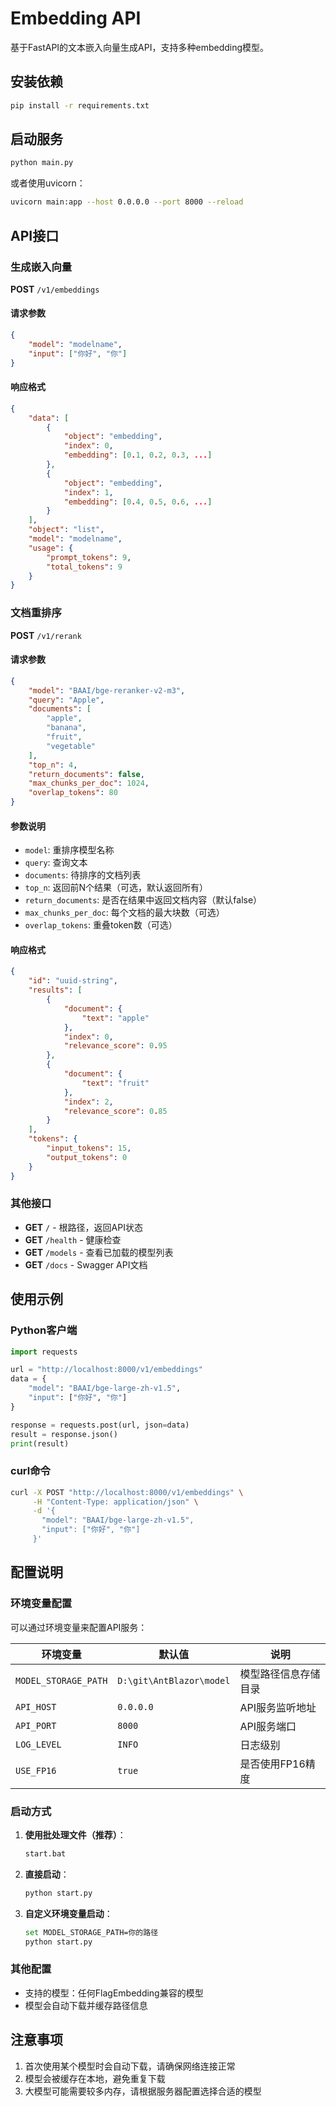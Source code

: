 # Embedding API

基于FastAPI的文本嵌入向量生成API，支持多种embedding模型。

## 安装依赖

```bash
pip install -r requirements.txt
```

## 启动服务

```bash
python main.py
```

或者使用uvicorn：

```bash
uvicorn main:app --host 0.0.0.0 --port 8000 --reload
```

## API接口

### 生成嵌入向量

**POST** `/v1/embeddings`

#### 请求参数

```json
{
    "model": "modelname",
    "input": ["你好", "你"]
}
```

#### 响应格式

```json
{
    "data": [
        {
            "object": "embedding",
            "index": 0,
            "embedding": [0.1, 0.2, 0.3, ...]
        },
        {
            "object": "embedding",
            "index": 1,
            "embedding": [0.4, 0.5, 0.6, ...]
        }
    ],
    "object": "list",
    "model": "modelname",
    "usage": {
        "prompt_tokens": 9,
        "total_tokens": 9
    }
}
```

### 文档重排序

**POST** `/v1/rerank`

#### 请求参数

```json
{
    "model": "BAAI/bge-reranker-v2-m3",
    "query": "Apple",
    "documents": [
        "apple",
        "banana",
        "fruit",
        "vegetable"
    ],
    "top_n": 4,
    "return_documents": false,
    "max_chunks_per_doc": 1024,
    "overlap_tokens": 80
}
```

#### 参数说明

- `model`: 重排序模型名称
- `query`: 查询文本
- `documents`: 待排序的文档列表
- `top_n`: 返回前N个结果（可选，默认返回所有）
- `return_documents`: 是否在结果中返回文档内容（默认false）
- `max_chunks_per_doc`: 每个文档的最大块数（可选）
- `overlap_tokens`: 重叠token数（可选）

#### 响应格式

```json
{
    "id": "uuid-string",
    "results": [
        {
            "document": {
                "text": "apple"
            },
            "index": 0,
            "relevance_score": 0.95
        },
        {
            "document": {
                "text": "fruit"
            },
            "index": 2,
            "relevance_score": 0.85
        }
    ],
    "tokens": {
        "input_tokens": 15,
        "output_tokens": 0
    }
}
```

### 其他接口

- **GET** `/` - 根路径，返回API状态
- **GET** `/health` - 健康检查
- **GET** `/models` - 查看已加载的模型列表
- **GET** `/docs` - Swagger API文档

## 使用示例

### Python客户端

```python
import requests

url = "http://localhost:8000/v1/embeddings"
data = {
    "model": "BAAI/bge-large-zh-v1.5",
    "input": ["你好", "你"]
}

response = requests.post(url, json=data)
result = response.json()
print(result)
```

### curl命令

```bash
curl -X POST "http://localhost:8000/v1/embeddings" \
     -H "Content-Type: application/json" \
     -d '{
       "model": "BAAI/bge-large-zh-v1.5",
       "input": ["你好", "你"]
     }'
```

## 配置说明

### 环境变量配置

可以通过环境变量来配置API服务：

| 环境变量 | 默认值 | 说明 |
|---------|--------|------|
| `MODEL_STORAGE_PATH` | `D:\git\AntBlazor\model` | 模型路径信息存储目录 |
| `API_HOST` | `0.0.0.0` | API服务监听地址 |
| `API_PORT` | `8000` | API服务端口 |
| `LOG_LEVEL` | `INFO` | 日志级别 |
| `USE_FP16` | `true` | 是否使用FP16精度 |

### 启动方式

1. **使用批处理文件（推荐）**：
   ```bash
   start.bat
   ```

2. **直接启动**：
   ```bash
   python start.py
   ```

3. **自定义环境变量启动**：
   ```bash
   set MODEL_STORAGE_PATH=你的路径
   python start.py
   ```

### 其他配置

- 支持的模型：任何FlagEmbedding兼容的模型
- 模型会自动下载并缓存路径信息

## 注意事项

1. 首次使用某个模型时会自动下载，请确保网络连接正常
2. 模型会被缓存在本地，避免重复下载
3. 大模型可能需要较多内存，请根据服务器配置选择合适的模型 
